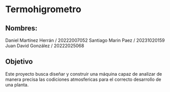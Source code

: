 # Termohigrometro

## Nombres:

Daniel Martínez Herrán / 20222007052
Santiago Marin Paez / 20231020159
Juan David González / 20222025068

## Objetivo

Este proyecto busca diseñar y construir una máquina capaz de analizar de manera precisa las codiciones atmosfericas para el correcto desarrollo de una planta.
